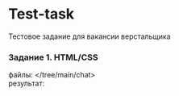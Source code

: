 # Test-task

Тестовое задание для вакансии верстальщика

### Задание 1. HTML/CSS

файлы: </tree/main/chat><br>
результат: </chat>
